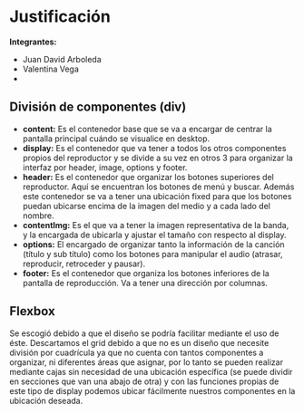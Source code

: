 # Justificación

**Integrantes:**
 - Juan David Arboleda
 - Valentina Vega
 - 
## División de componentes (div)

- **content:** Es el contenedor base que se va a encargar de centrar la pantalla principal cuándo se visualice en desktop.
- **display:** Es el contenedor que va tener a todos los otros componentes propios del reproductor y se divide a su vez en otros 3 para organizar la interfaz por header, image, options y footer.
- **header:** Es el contenedor que organizar los botones superiores del reproductor. Aquí se encuentran los botones de menú y buscar. Además este contenedor se va a tener una ubicación fixed para que los botones puedan ubicarse encima de la imagen del medio y a cada lado del nombre.
- **contentImg:** Es el que va a tener la imagen representativa de la banda, y la encargada de ubicarla y ajustar el tamaño con respecto al display.
- **options:** El encargado de organizar tanto la información de la canción (título y sub título) como los botones para manipular el audio (atrasar, reproducir, retroceder y pausar). 
- **footer:** Es el contenedor que organiza los botones inferiores de la pantalla de reproducción. Va a tener una dirección por columnas.

## Flexbox

Se escogió debido a que el diseño se podría facilitar mediante el uso de éste. Descartamos el grid debido a que no es un diseño que necesite división por cuadrícula ya que no cuenta con tantos componentes a organizar, ni diferentes áreas que asignar, por lo tanto se pueden realizar mediante cajas sin necesidad de una ubicación específica (se puede dividir en secciones que van una abajo de otra) y con las funciones propias de este tipo de display podemos ubicar fácilmente nuestros componentes en la ubicación deseada.